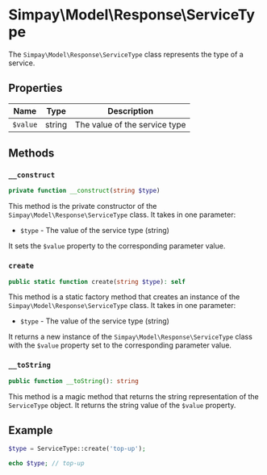 # Simpay\Model\Response\ServiceType

The `Simpay\Model\Response\ServiceType` class represents the type of a service.

## Properties

| Name | Type | Description |
|------|------|-------------|
| `$value` | string | The value of the service type |

## Methods

### `__construct`

```php
private function __construct(string $type)
```

This method is the private constructor of the `Simpay\Model\Response\ServiceType` class. It takes in one parameter:

* `$type` - The value of the service type (string)

It sets the `$value` property to the corresponding parameter value.

### `create`

```php
public static function create(string $type): self
```

This method is a static factory method that creates an instance of the `Simpay\Model\Response\ServiceType` class. It takes in one parameter:

* `$type` - The value of the service type (string)

It returns a new instance of the `Simpay\Model\Response\ServiceType` class with the `$value` property set to the corresponding parameter value.

### `__toString`

```php
public function __toString(): string
```

This method is a magic method that returns the string representation of the `ServiceType` object. It returns the string value of the `$value` property.

## Example

```php
$type = ServiceType::create('top-up');

echo $type; // top-up
```